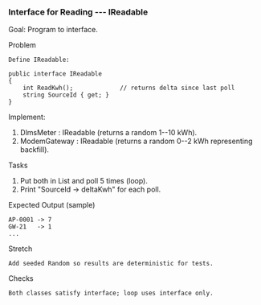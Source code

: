 ### Interface for Reading --- IReadable

Goal: Program to interface.

Problem

    Define IReadable:

    public interface IReadable
    {
        int ReadKwh();             // returns delta since last poll
        string SourceId { get; }
    }

Implement:

1. DlmsMeter : IReadable (returns a random 1--10 kWh).
2. ModemGateway : IReadable (returns a random 0--2 kWh representing backfill).

Tasks

1. Put both in List<IReadable> and poll 5 times (loop).
2. Print "SourceId -> deltaKwh" for each poll.

Expected Output (sample)

    AP-0001 -> 7
    GW-21   -> 1
    ...

Stretch

    Add seeded Random so results are deterministic for tests.

Checks

    Both classes satisfy interface; loop uses interface only.